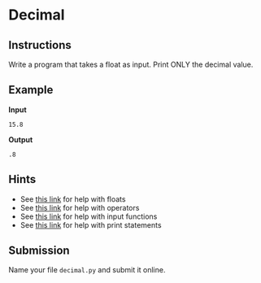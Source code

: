 # Decimal

## Instructions
Write a program that takes a float as input. Print ONLY the decimal value.

## Example
**Input**
```
15.8
```

**Output**
```
.8
```

## Hints
* See [this link](https://www.w3schools.com/python/python_numbers.asp) for help with floats
* See [this link](https://www.w3schools.com/python/python_operators.asp) for help with operators
* See [this link](https://www.w3schools.com/python/ref_func_input.asp) for help with input functions
* See [this link](https://www.w3schools.com/python/ref_func_print.asp) for help with print statements

## Submission
Name your file `decimal.py` and submit it online.
